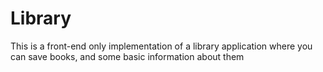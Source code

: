 # Library
This is a front-end only implementation of a library application where you can save books, and some basic information about them